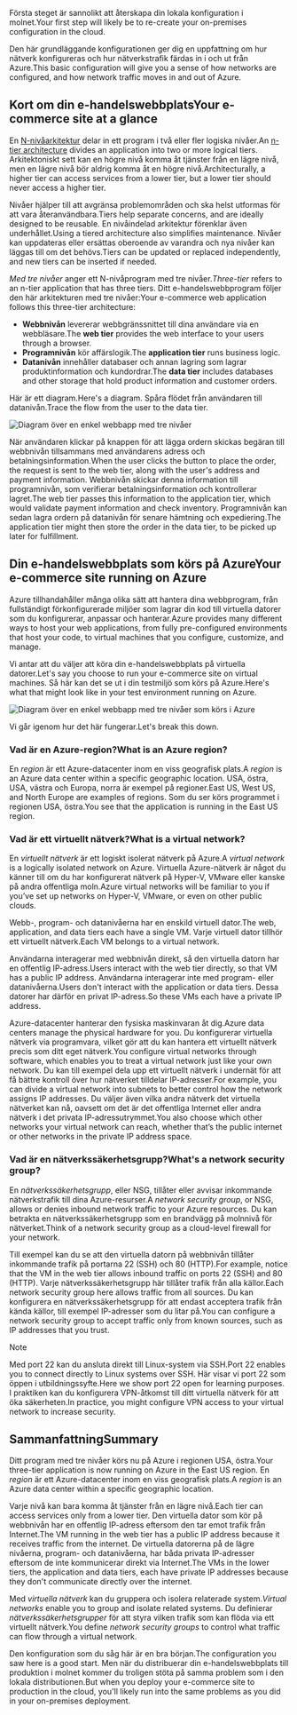 <span data-ttu-id="27a90-101">Första steget är sannolikt att återskapa din lokala konfiguration i molnet.</span><span class="sxs-lookup"><span data-stu-id="27a90-101">Your first step will likely be to re-create your on-premises configuration in the cloud.</span></span>

<span data-ttu-id="27a90-102">Den här grundläggande konfigurationen ger dig en uppfattning om hur nätverk konfigureras och hur nätverkstrafik färdas in i och ut från Azure.</span><span class="sxs-lookup"><span data-stu-id="27a90-102">This basic configuration will give you a sense of how networks are configured, and how network traffic moves in and out of Azure.</span></span>

## <a name="your-e-commerce-site-at-a-glance"></a><span data-ttu-id="27a90-103">Kort om din e-handelswebbplats</span><span class="sxs-lookup"><span data-stu-id="27a90-103">Your e-commerce site at a glance</span></span>

<span data-ttu-id="27a90-104">En [N-nivåarkitektur](https://docs.microsoft.com/azure/architecture/guide/architecture-styles/n-tier) delar in ett program i två eller fler logiska nivåer.</span><span class="sxs-lookup"><span data-stu-id="27a90-104">An [n-tier architecture](https://docs.microsoft.com/azure/architecture/guide/architecture-styles/n-tier) divides an application into two or more logical tiers.</span></span> <span data-ttu-id="27a90-105">Arkitektoniskt sett kan en högre nivå komma åt tjänster från en lägre nivå, men en lägre nivå bör aldrig komma åt en högre nivå.</span><span class="sxs-lookup"><span data-stu-id="27a90-105">Architecturally, a higher tier can access services from a lower tier, but a lower tier should never access a higher tier.</span></span>

<span data-ttu-id="27a90-106">Nivåer hjälper till att avgränsa problemområden och ska helst utformas för att vara återanvändbara.</span><span class="sxs-lookup"><span data-stu-id="27a90-106">Tiers help separate concerns, and are ideally designed to be reusable.</span></span> <span data-ttu-id="27a90-107">En nivåindelad arkitektur förenklar även underhållet.</span><span class="sxs-lookup"><span data-stu-id="27a90-107">Using a tiered architecture also simplifies maintenance.</span></span> <span data-ttu-id="27a90-108">Nivåer kan uppdateras eller ersättas oberoende av varandra och nya nivåer kan läggas till om det behövs.</span><span class="sxs-lookup"><span data-stu-id="27a90-108">Tiers can be updated or replaced independently, and new tiers can be inserted if needed.</span></span>

<span data-ttu-id="27a90-109">_Med tre nivåer_ anger ett N-nivåprogram med tre nivåer.</span><span class="sxs-lookup"><span data-stu-id="27a90-109">_Three-tier_ refers to an n-tier application that has three tiers.</span></span> <span data-ttu-id="27a90-110">Ditt e-handelswebbprogram följer den här arkitekturen med tre nivåer:</span><span class="sxs-lookup"><span data-stu-id="27a90-110">Your e-commerce web application follows this three-tier architecture:</span></span>

* <span data-ttu-id="27a90-111">**Webbnivån** levererar webbgränssnittet till dina användare via en webbläsare.</span><span class="sxs-lookup"><span data-stu-id="27a90-111">The **web tier** provides the web interface to your users through a browser.</span></span>
* <span data-ttu-id="27a90-112">**Programnivån** kör affärslogik.</span><span class="sxs-lookup"><span data-stu-id="27a90-112">The **application tier** runs business logic.</span></span>
* <span data-ttu-id="27a90-113">**Datanivån** innehåller databaser och annan lagring som lagrar produktinformation och kundordrar.</span><span class="sxs-lookup"><span data-stu-id="27a90-113">The **data tier** includes databases and other storage that hold product information and customer orders.</span></span>

<span data-ttu-id="27a90-114">Här är ett diagram.</span><span class="sxs-lookup"><span data-stu-id="27a90-114">Here's a diagram.</span></span> <span data-ttu-id="27a90-115">Spåra flödet från användaren till datanivån.</span><span class="sxs-lookup"><span data-stu-id="27a90-115">Trace the flow from the user to the data tier.</span></span>

![Diagram över en enkel webbapp med tre nivåer](../media-draft/three-tier.png)

<span data-ttu-id="27a90-117">När användaren klickar på knappen för att lägga ordern skickas begäran till webbnivån tillsammans med användarens adress och betalningsinformation.</span><span class="sxs-lookup"><span data-stu-id="27a90-117">When the user clicks the button to place the order, the request is sent to the web tier, along with the user's address and payment information.</span></span> <span data-ttu-id="27a90-118">Webbnivån skickar denna information till programnivån, som verifierar betalningsinformation och kontrollerar lagret.</span><span class="sxs-lookup"><span data-stu-id="27a90-118">The web tier passes this information to the application tier, which would validate payment information and check inventory.</span></span> <span data-ttu-id="27a90-119">Programnivån kan sedan lagra ordern på datanivån för senare hämtning och expediering.</span><span class="sxs-lookup"><span data-stu-id="27a90-119">The application tier might then store the order in the data tier, to be picked up later for fulfillment.</span></span>

## <a name="your-e-commerce-site-running-on-azure"></a><span data-ttu-id="27a90-120">Din e-handelswebbplats som körs på Azure</span><span class="sxs-lookup"><span data-stu-id="27a90-120">Your e-commerce site running on Azure</span></span>

<span data-ttu-id="27a90-121">Azure tillhandahåller många olika sätt att hantera dina webbprogram, från fullständigt förkonfigurerade miljöer som lagrar din kod till virtuella datorer som du konfigurerar, anpassar och hanterar.</span><span class="sxs-lookup"><span data-stu-id="27a90-121">Azure provides many different ways to host your web applications, from fully pre-configured environments that host your code, to virtual machines that you configure, customize, and manage.</span></span>

<span data-ttu-id="27a90-122">Vi antar att du väljer att köra din e-handelswebbplats på virtuella datorer.</span><span class="sxs-lookup"><span data-stu-id="27a90-122">Let's say you choose to run your e-commerce site on virtual machines.</span></span> <span data-ttu-id="27a90-123">Så här kan det se ut i din testmiljö som körs på Azure.</span><span class="sxs-lookup"><span data-stu-id="27a90-123">Here's what that might look like in your test environment running on Azure.</span></span>

![Diagram över en enkel webbapp med tre nivåer som körs i Azure](../media-draft/test-deployment.png)

<span data-ttu-id="27a90-125">Vi går igenom hur det här fungerar.</span><span class="sxs-lookup"><span data-stu-id="27a90-125">Let's break this down.</span></span>

### <a name="what-is-an-azure-region"></a><span data-ttu-id="27a90-126">Vad är en Azure-region?</span><span class="sxs-lookup"><span data-stu-id="27a90-126">What is an Azure region?</span></span>

<span data-ttu-id="27a90-127">En _region_ är ett Azure-datacenter inom en viss geografisk plats.</span><span class="sxs-lookup"><span data-stu-id="27a90-127">A _region_ is an Azure data center within a specific geographic location.</span></span> <span data-ttu-id="27a90-128">USA, östra, USA, västra och Europa, norra är exempel på regioner.</span><span class="sxs-lookup"><span data-stu-id="27a90-128">East US, West US, and North Europe are examples of regions.</span></span> <span data-ttu-id="27a90-129">Som du ser körs programmet i regionen USA, östra.</span><span class="sxs-lookup"><span data-stu-id="27a90-129">You see that the application is running in the East US region.</span></span>

### <a name="what-is-a-virtual-network"></a><span data-ttu-id="27a90-130">Vad är ett virtuellt nätverk?</span><span class="sxs-lookup"><span data-stu-id="27a90-130">What is a virtual network?</span></span>

<span data-ttu-id="27a90-131">En _virtuellt nätverk_ är ett logiskt isolerat nätverk på Azure.</span><span class="sxs-lookup"><span data-stu-id="27a90-131">A _virtual network_ is a logically isolated network on Azure.</span></span> <span data-ttu-id="27a90-132">Virtuella Azure-nätverk är något du känner till om du har konfigurerat nätverk på Hyper-V, VMware eller kanske på andra offentliga moln.</span><span class="sxs-lookup"><span data-stu-id="27a90-132">Azure virtual networks will be familiar to you if you’ve set up networks on Hyper-V, VMware, or even on other public clouds.</span></span>

<span data-ttu-id="27a90-133">Webb-, program- och datanivåerna har en enskild virtuell dator.</span><span class="sxs-lookup"><span data-stu-id="27a90-133">The web, application, and data tiers each have a single VM.</span></span> <span data-ttu-id="27a90-134">Varje virtuell dator tillhör ett virtuellt nätverk.</span><span class="sxs-lookup"><span data-stu-id="27a90-134">Each VM belongs to a virtual network.</span></span>

<span data-ttu-id="27a90-135">Användarna interagerar med webbnivån direkt, så den virtuella datorn har en offentlig IP-adress.</span><span class="sxs-lookup"><span data-stu-id="27a90-135">Users interact with the web tier directly, so that VM has a public IP address.</span></span> <span data-ttu-id="27a90-136">Användarna interagerar inte med program- eller datanivåerna.</span><span class="sxs-lookup"><span data-stu-id="27a90-136">Users don't interact with the application or data tiers.</span></span> <span data-ttu-id="27a90-137">Dessa datorer har därför en privat IP-adress.</span><span class="sxs-lookup"><span data-stu-id="27a90-137">So these VMs each have a private IP address.</span></span>

<span data-ttu-id="27a90-138">Azure-datacenter hanterar den fysiska maskinvaran åt dig.</span><span class="sxs-lookup"><span data-stu-id="27a90-138">Azure data centers manage the physical hardware for you.</span></span> <span data-ttu-id="27a90-139">Du konfigurerar virtuella nätverk via programvara, vilket gör att du kan hantera ett virtuellt nätverk precis som ditt eget nätverk.</span><span class="sxs-lookup"><span data-stu-id="27a90-139">You configure virtual networks through software, which enables you to treat a virtual network just like your own network.</span></span> <span data-ttu-id="27a90-140">Du kan till exempel dela upp ett virtuellt nätverk i undernät för att få bättre kontroll över hur nätverket tilldelar IP-adresser.</span><span class="sxs-lookup"><span data-stu-id="27a90-140">For example, you can divide a virtual network into subnets to better control how the network assigns IP addresses.</span></span> <span data-ttu-id="27a90-141">Du väljer även vilka andra nätverk det virtuella nätverket kan nå, oavsett om det är det offentliga Internet eller andra nätverk i det privata IP-adressutrymmet.</span><span class="sxs-lookup"><span data-stu-id="27a90-141">You also choose which other networks your virtual network can reach, whether that’s the public internet or other networks in the private IP address space.</span></span>

### <a name="whats-a-network-security-group"></a><span data-ttu-id="27a90-142">Vad är en nätverkssäkerhetsgrupp?</span><span class="sxs-lookup"><span data-stu-id="27a90-142">What's a network security group?</span></span>

<span data-ttu-id="27a90-143">En _nätverkssäkerhetsgrupp_, eller NSG, tillåter eller avvisar inkommande nätverkstrafik till dina Azure-resurser.</span><span class="sxs-lookup"><span data-stu-id="27a90-143">A _network security group_, or NSG, allows or denies inbound network traffic to your Azure resources.</span></span> <span data-ttu-id="27a90-144">Du kan betrakta en nätverkssäkerhetsgrupp som en brandvägg på molnnivå för nätverket.</span><span class="sxs-lookup"><span data-stu-id="27a90-144">Think of a network security group as a cloud-level firewall for your network.</span></span>

<span data-ttu-id="27a90-145">Till exempel kan du se att den virtuella datorn på webbnivån tillåter inkommande trafik på portarna 22 (SSH) och 80 (HTTP).</span><span class="sxs-lookup"><span data-stu-id="27a90-145">For example, notice that the VM in the web tier allows inbound traffic on ports 22 (SSH) and 80 (HTTP).</span></span> <span data-ttu-id="27a90-146">Varje nätverkssäkerhetsgrupp här tillåter trafik från alla källor.</span><span class="sxs-lookup"><span data-stu-id="27a90-146">Each network security group here allows traffic from all sources.</span></span> <span data-ttu-id="27a90-147">Du kan konfigurera en nätverkssäkerhetsgrupp för att endast acceptera trafik från kända källor, till exempel IP-adresser som du litar på.</span><span class="sxs-lookup"><span data-stu-id="27a90-147">You can configure a network security group to accept traffic only from known sources, such as IP addresses that you trust.</span></span>

> [!NOTE]
> <span data-ttu-id="27a90-148">Med port 22 kan du ansluta direkt till Linux-system via SSH.</span><span class="sxs-lookup"><span data-stu-id="27a90-148">Port 22 enables you to connect directly to Linux systems over SSH.</span></span> <span data-ttu-id="27a90-149">Här visar vi port 22 som öppen i utbildningssyfte.</span><span class="sxs-lookup"><span data-stu-id="27a90-149">Here we show port 22 open for learning purposes.</span></span> <span data-ttu-id="27a90-150">I praktiken kan du konfigurera VPN-åtkomst till ditt virtuella nätverk för att öka säkerheten.</span><span class="sxs-lookup"><span data-stu-id="27a90-150">In practice, you might configure VPN access to your virtual network to increase security.</span></span>

## <a name="summary"></a><span data-ttu-id="27a90-151">Sammanfattning</span><span class="sxs-lookup"><span data-stu-id="27a90-151">Summary</span></span>

<span data-ttu-id="27a90-152">Ditt program med tre nivåer körs nu på Azure i regionen USA, östra.</span><span class="sxs-lookup"><span data-stu-id="27a90-152">Your three-tier application is now running on Azure in the East US region.</span></span> <span data-ttu-id="27a90-153">En _region_ är ett Azure-datacenter inom en viss geografisk plats.</span><span class="sxs-lookup"><span data-stu-id="27a90-153">A _region_ is an Azure data center within a specific geographic location.</span></span>

<span data-ttu-id="27a90-154">Varje nivå kan bara komma åt tjänster från en lägre nivå.</span><span class="sxs-lookup"><span data-stu-id="27a90-154">Each tier can access services only from a lower tier.</span></span> <span data-ttu-id="27a90-155">Den virtuella dator som kör på webbnivån har en offentlig IP-adress eftersom den tar emot trafik från Internet.</span><span class="sxs-lookup"><span data-stu-id="27a90-155">The VM running in the web tier has a public IP address because it receives traffic from the internet.</span></span> <span data-ttu-id="27a90-156">De virtuella datorerna på de lägre nivåerna, program- och datanivåerna, har båda privata IP-adresser eftersom de inte kommunicerar direkt via Internet.</span><span class="sxs-lookup"><span data-stu-id="27a90-156">The VMs in the lower tiers, the application and data tiers, each have private IP addresses because they don't communicate directly over the internet.</span></span>

<span data-ttu-id="27a90-157">Med _virtuella nätverk_ kan du gruppera och isolera relaterade system.</span><span class="sxs-lookup"><span data-stu-id="27a90-157">_Virtual networks_ enable you to group and isolate related systems.</span></span> <span data-ttu-id="27a90-158">Du definierar _nätverkssäkerhetsgrupper_ för att styra vilken trafik som kan flöda via ett virtuellt nätverk.</span><span class="sxs-lookup"><span data-stu-id="27a90-158">You define _network security groups_ to control what traffic can flow through a virtual network.</span></span>

<span data-ttu-id="27a90-159">Den konfiguration som du såg här är en bra början.</span><span class="sxs-lookup"><span data-stu-id="27a90-159">The configuration you saw here is a good start.</span></span> <span data-ttu-id="27a90-160">Men när du distribuerar din e-handelswebbplats till produktion i molnet kommer du troligen stöta på samma problem som i den lokala distributionen.</span><span class="sxs-lookup"><span data-stu-id="27a90-160">But when you deploy your e-commerce site to production in the cloud, you'll likely run into the same problems as you did in your on-premises deployment.</span></span>
